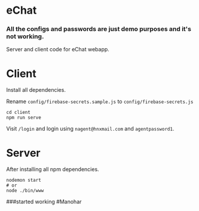 # eChat

### All the configs and passwords are just demo purposes and it's not working.

Server and client code for eChat webapp.

# Client

Install all dependencies.

Rename `config/firebase-secrets.sample.js` to `config/firebase-secrets.js`

```
cd client
npm run serve
```

Visit `/login` and login using `nagent@hnxmail.com` and `agentpassword1`.

# Server

After installing all npm dependencies.

```
nodemon start
# or
node ./bin/www
```


###started working
#Manohar
######
